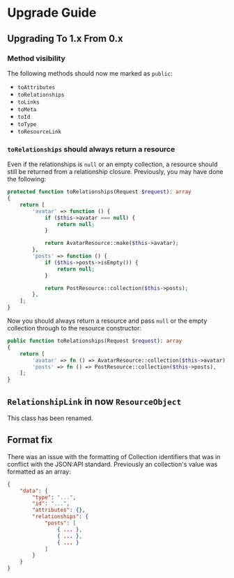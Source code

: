# Upgrade Guide

## Upgrading To 1.x From 0.x

### Method visibility

The following methods should now me marked as `public`:

- `toAttributes`
- `toRelationships`
- `toLinks`
- `toMeta`
- `toId`
- `toType`
- `toResourceLink`

### `toRelationships` should always return a resource

Even if the relationships is `null` or an empty collection, a resource should still be returned from a relationship closure. Previously, you may have done the following:

```php
protected function toRelationships(Request $request): array
{
    return [
        'avatar' => function () {
            if ($this->avatar === null) {
                return null;
            }

            return AvatarResource::make($this->avatar);
        },
        'posts' => function () {
            if ($this->posts->isEmpty()) {
                return null;
            }

            return PostResource::collection($this->posts);
        },
    ];
}
```

Now you should always return a resource and pass `null` or the empty collection through to the resource constructor:

```php
public function toRelationships(Request $request): array
{
    return [
        'avatar' => fn () => AvatarResource::collection($this->avatar),
        'posts' => fn () => PostResource::collection($this->posts),
    ];
}
```

## `RelationshipLink` in now `ResourceObject`

This class has been renamed.

## Format fix

There was an issue with the formatting of Collection identifiers that was in conflict with the JSON:API standard. Previously an collection's value was formatted as an array:

```json
{
    "data": {
        "type": "...",
        "id": "...",
        "attributes": {},
        "relationships": {
            "posts": [
                { ... },
                { ... },
                { ... }
            ]
        }
    }
}
```
